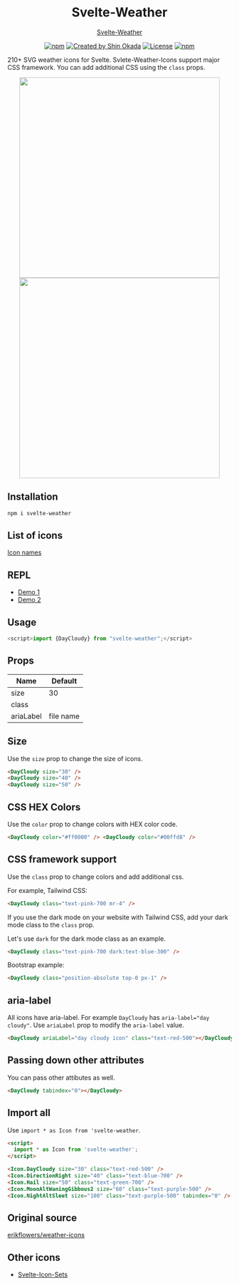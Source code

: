 <h1 align="center">Svelte-Weather</h1>

<p align="center">
<a href="https://shinokada.github.io/svelte-weather/">Svelte-Weather</a>
</p>

<p align="center">
<a href="https://www.npmjs.com/package/svelte-weather" rel="nofollow"><img src="https://img.shields.io/npm/v/svelte-weather" alt="npm"></a>
<a href="https://twitter.com/shinokada" rel="nofollow"><img src="https://img.shields.io/badge/created%20by-@shinokada-4BBAAB.svg" alt="Created by Shin Okada"></a>
<a href="https://opensource.org/licenses/MIT" rel="nofollow"><img src="https://img.shields.io/github/license/shinokada/svelte-weather" alt="License"></a>
<a href="https://www.npmjs.com/package/svelte-weather" rel="nofollow"><img src="https://img.shields.io/npm/dw/svelte-weather.svg" alt="npm"></a>
</p>

210+ SVG weather icons for Svelte. Svlete-Weather-Icons support major CSS framework. You can add additional CSS using the `class` props.

<p align="center">
<img width="450" src="https://raw.githubusercontent.com/shinokada/svelte-weather/main/static/images/weather1.webp" />
<img width="450" src="https://raw.githubusercontent.com/shinokada/svelte-weather/main/static/images/weather2.webp" />
</p>

## Installation

```sh
npm i svelte-weather
```

## List of icons

[Icon names](https://github.com/shinokada/svelte-weather/blob/main/icon-list.md)

## REPL

- [Demo 1](https://svelte.dev/repl/d98438528d974bb7981357fa20e92137)
- [Demo 2](https://svelte.dev/repl/cf8a7f1be1f14d839d72784c4a377a65)

## Usage

```js
<script>import {DayCloudy} from "svelte-weather";</script>
```

## Props

| Name      | Default   |
| --------- | --------- |
| size      | 30        |
| class     |           |
| ariaLabel | file name |

## Size

Use the `size` prop to change the size of icons.

```html
<DayCloudy size="30" />
<DayCloudy size="40" />
<DayCloudy size="50" />
```

## CSS HEX Colors

Use the `color` prop to change colors with HEX color code.

```html
<DayCloudy color="#ff0000" /> <DayCloudy color="#00ffd8" />
```

## CSS framework support

Use the `class` prop to change colors and add additional css.

For example, Tailwind CSS:

```html
<DayCloudy class="text-pink-700 mr-4" />
```

If you use the dark mode on your website with Tailwind CSS, add your dark mode class to the `class` prop.

Let's use `dark` for the dark mode class as an example.

```html
<DayCloudy class="text-pink-700 dark:text-blue-300" />
```

Bootstrap example:

```html
<DayCloudy class="position-absolute top-0 px-1" />
```

## aria-label

All icons have aria-label. For example `DayCloudy` has `aria-label="day cloudy"`.
Use `ariaLabel` prop to modify the `aria-label` value.

```html
<DayCloudy ariaLabel="day cloudy icon" class="text-red-500"></DayCloudy>
```

## Passing down other attributes

You can pass other attibutes as well.

```html
<DayCloudy tabindex="0"></DayCloudy>
```

## Import all

Use `import * as Icon from 'svelte-weather`.

```html
<script>
  import * as Icon from 'svelte-weather';
</script>

<Icon.DayCloudy size="30" class="text-red-500" />
<Icon.DirectionRight size="40" class="text-blue-700" />
<Icon.Hail size="50" class="text-green-700" />
<Icon.MoonAltWaningGibbous2 size="60" class="text-purple-500" />
<Icon.NightAltSleet size="100" class="text-purple-500" tabindex="0" />
```

## Original source

[erikflowers/weather-icons](https://github.com/erikflowers/weather-icons)

## Other icons

- [Svelte-Icon-Sets](https://svelte-svg-icons.vercel.app/)
